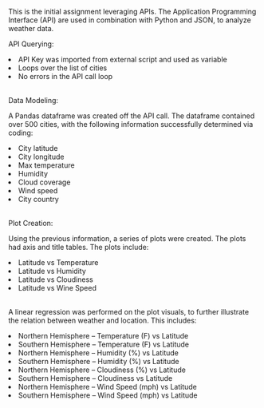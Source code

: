 This is the initial assignment leveraging APIs. The Application Programming Interface (API) are used in combination with Python and JSON, to analyze weather data. </br>

API Querying:
<li>API Key was imported from external script and used as variable</li>
<li>Loops over the list of cities</li>
<li>No errors in the API call loop</li>

</br>

Data Modeling:</br>

A Pandas dataframe was created off the API call. The dataframe contained over 500 cities, with the following information successfully determined via coding: 
<li>City latitude</li>
<li>City longitude</li>
<li>Max temperature</li>
<li>Humidity</li>
<li>Cloud coverage</li>
<li>Wind speed</li>
<li>City country</li>

</br>

Plot Creation: </br>

Using the previous information, a series of plots were created. The plots had axis and title tables. The plots include:
<li>Latitude vs Temperature</li>
<li>Latitude vs Humidity</li>
<li>Latitude vs Cloudiness</li>
<li>Latitude vs Wine Speed</li>

</br>

A linear regression was performed on the plot visuals, to further illustrate the relation between weather and location. This includes:
<li>Northern Hemisphere – Temperature (F) vs Latitude</li>
<li>Southern Hemisphere – Temperature (F) vs Latitude</li>
<li>Northern Hemisphere – Humidity (%) vs Latitude</li>
<li>Southern Hemisphere – Humidity (%) vs Latitude</li>
<li>Northern Hemisphere – Cloudiness (%) vs Latitude</li>
<li>Southern Hemisphere – Cloudiness vs Latitude</li>
<li>Northern Hemisphere – Wind Speed (mph) vs Latitude</li>
<li>Southern Hemisphere – Wind Speed (mph) vs Latitude</li>



